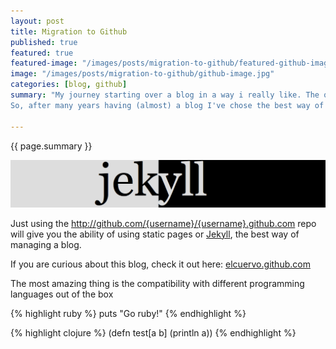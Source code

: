 ```yaml
---
layout: post
title: Migration to Github
published: true
featured: true
featured-image: "/images/posts/migration-to-github/featured-github-image.jpg"
image: "/images/posts/migration-to-github/github-image.jpg"
categories: [blog, github]
summary: "My journey starting over a blog in a way i really like. The quirks and things i must do to make this blog what it is today.
So, after many years having (almost) a blog I've chose the best way of having one, using the incredible http://pages.github.com.  I started the migration a few days ago and i found that for a developer like me having a git-powered blog is the only way to blog."

---
```

{{ page.summary }}

![Jekyll](/images/posts/migration-to-github/jekyll.png)

Just using the http://github.com/{username}/{username}.github.com repo will give you the ability of using static pages or [Jekyll](http://jekyllrb.com), the best way of managing a blog.

If you are curious about this blog, check it out here: [elcuervo.github.com](http://github.com/elcuervo/elcuervo.github.com)

The most amazing thing is the compatibility with different programming languages out of the box

{% highlight ruby %}
puts "Go ruby!"
{% endhighlight %}

{% highlight clojure %}
(defn test[a b] (println a))
{% endhighlight %}

